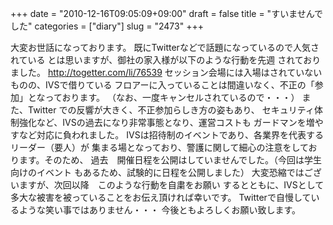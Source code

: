 +++
date = "2010-12-16T09:05:09+09:00"
draft = false
title = "すいませんでした"
categories = ["diary"]
slug = "2473"
+++

大変お世話になっております。
既にTwitterなどで話題になっているので人気されている
とは思いますが、御社の家入様が以下のような行動を先週
されておりました。
<a href="http://togetter.com/li/76539" target="_blank">http://togetter.com/li/76539</a>
セッション会場には入場はされていないものの、IVSで借りている
フロアーに入っていることは間違いなく、不正の「参加」となっております。
（なお、一度キャンセルされているので・・・）
また、Twitter での反響が大きく、不正参加らしき方の姿もあり、
セキュリティ体制強化など、IVSの過去になり非常事態となり、運営コストも
ガードマンを増やすなど対応に負われました。
IVSは招待制のイベントであり、各業界を代表するリーダー（要人）が
集まる場となっており、警護に関して細心の注意をしております。そのため、
過去　開催日程を公開はしていませんでした。（今回は学生向けのイベント
もあるため、試験的に日程を公開しました）
大変恐縮ではございますが、次回以降　このような行動を自粛をお願い
するとともに、IVSとして多大な被害を被っていることをお伝え頂ければ幸いです。
Twitterで自慢しているような笑い事ではありません・・・
今後ともよろしくお願い致します。
